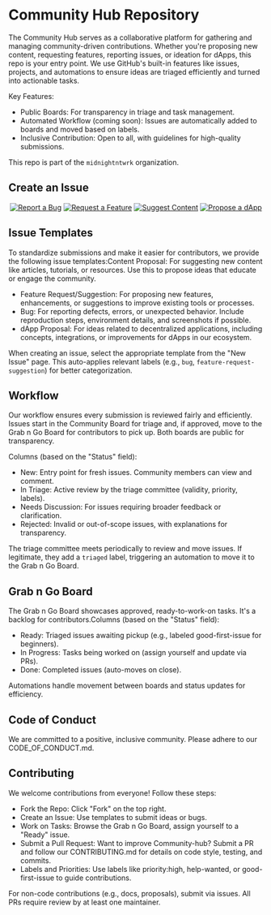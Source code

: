 # Community Hub Repository

The Community Hub serves as a collaborative platform for gathering and managing community-driven contributions. Whether you're proposing new content, requesting features, reporting issues, or ideation for dApps, this repo is your entry point. We use GitHub's built-in features like issues, projects, and automations to ensure ideas are triaged efficiently and turned into actionable tasks.

Key Features:

- Public Boards: For transparency in triage and task management.
- Automated Workflow (coming soon): Issues are automatically added to boards and moved based on labels.
- Inclusive Contribution: Open to all, with guidelines for high-quality submissions.

This repo is part of the `midnightntwrk` organization.

## Create an Issue 

<div align="center">

[![Report a Bug](https://img.shields.io/badge/Report_a_Bug-d73a4a?style=for-the-badge&logo=openbugbounty&logoColor=white)](https://github.com/midnightntwrk/Community-Hub/issues/new?template=bug.yml)
[![Request a Feature](https://img.shields.io/badge/Request_a_Feature-58a6ff?style=for-the-badge&logo=nebula&logoColor=white)](https://github.com/midnightntwrk/Community-Hub/issues/new?template=feature-request-suggestion.yml)
[![Suggest Content](https://img.shields.io/badge/Suggest_Content-3fb950?style=for-the-badge&logo=readme&logoColor=white)](https://github.com/midnightntwrk/Community-Hub/issues/new?template=content-proposal.yml)
[![Propose a dApp](https://img.shields.io/badge/Propose_a_dApp-9e7ce3?style=for-the-badge&logo=createreactapp&logoColor=white)](https://github.com/midnightntwrk/Community-Hub/issues/new?template=dapp-proposal.yml)

</div>

## Issue Templates

To standardize submissions and make it easier for contributors, we provide the following issue templates:Content Proposal: For suggesting new content like articles, tutorials, or resources. Use this to propose ideas that educate or engage the community.

- Feature Request/Suggestion: For proposing new features, enhancements, or suggestions to improve existing tools or processes.
- Bug: For reporting defects, errors, or unexpected behavior. Include reproduction steps, environment details, and screenshots if possible.
- dApp Proposal: For ideas related to decentralized applications, including concepts, integrations, or improvements for dApps in our ecosystem.

When creating an issue, select the appropriate template from the "New Issue" page. This auto-applies relevant labels (e.g., `bug`, `feature-request-suggestion`) for better categorization.

## Workflow

Our workflow ensures every submission is reviewed fairly and efficiently. Issues start in the Community Board for triage and, if approved, move to the Grab n Go Board for contributors to pick up. Both boards are public for transparency.

Columns (based on the "Status" field):

- New: Entry point for fresh issues. Community members can view and comment.
- In Triage: Active review by the triage committee (validity, priority, labels).
- Needs Discussion: For issues requiring broader feedback or clarification.
- Rejected: Invalid or out-of-scope issues, with explanations for transparency.

The triage committee meets periodically to review and move issues. If legitimate, they add a `triaged` label, triggering an automation to move it to the Grab n Go Board.

## Grab n Go Board

The Grab n Go Board showcases approved, ready-to-work-on tasks. It's a backlog for contributors.Columns (based on the "Status" field):
- Ready: Triaged issues awaiting pickup (e.g., labeled good-first-issue for beginners).
- In Progress: Tasks being worked on (assign yourself and update via PRs).
- Done: Completed issues (auto-moves on close).

Automations handle movement between boards and status updates for efficiency.

## Code of Conduct

We are committed to a positive, inclusive community. Please adhere to our CODE_OF_CONDUCT.md.

## Contributing

We welcome contributions from everyone! Follow these steps:

- Fork the Repo: Click "Fork" on the top right.
- Create an Issue: Use templates to submit ideas or bugs.
- Work on Tasks: Browse the Grab n Go Board, assign yourself to a "Ready" issue.
- Submit a Pull Request: Want to improve Community-hub? Submit a PR and follow our CONTRIBUTING.md for details on code style, testing, and commits.
- Labels and Priorities: Use labels like priority:high, help-wanted, or good-first-issue to guide contributions.

For non-code contributions (e.g., docs, proposals), submit via issues. All PRs require review by at least one maintainer.
